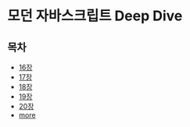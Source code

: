 # 모던 자바스크립트 Deep Dive

## 목차
* [16장]()
* [17장]()
* [18장]()
* [19장]()
* [20장]()
* [more](./readme5.md)
